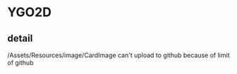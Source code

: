 # YGO2D

## detail
/Assets/Resources/image/CardImage can't upload to github because of limit of github

